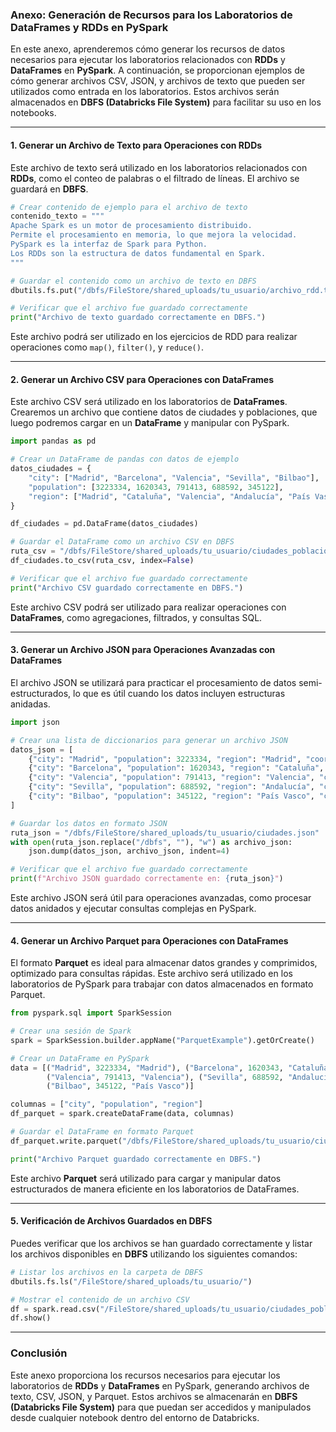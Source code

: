 ### Anexo: Generación de Recursos para los Laboratorios de DataFrames y RDDs en PySpark

En este anexo, aprenderemos cómo generar los recursos de datos necesarios para ejecutar los laboratorios relacionados con **RDDs** y **DataFrames** en **PySpark**. A continuación, se proporcionan ejemplos de cómo generar archivos CSV, JSON, y archivos de texto que pueden ser utilizados como entrada en los laboratorios. Estos archivos serán almacenados en **DBFS (Databricks File System)** para facilitar su uso en los notebooks.

---

#### 1. **Generar un Archivo de Texto para Operaciones con RDDs**

Este archivo de texto será utilizado en los laboratorios relacionados con **RDDs**, como el conteo de palabras o el filtrado de líneas. El archivo se guardará en **DBFS**.

```python
# Crear contenido de ejemplo para el archivo de texto
contenido_texto = """
Apache Spark es un motor de procesamiento distribuido.
Permite el procesamiento en memoria, lo que mejora la velocidad.
PySpark es la interfaz de Spark para Python.
Los RDDs son la estructura de datos fundamental en Spark.
"""

# Guardar el contenido como un archivo de texto en DBFS
dbutils.fs.put("/dbfs/FileStore/shared_uploads/tu_usuario/archivo_rdd.txt", contenido_texto, overwrite=True)

# Verificar que el archivo fue guardado correctamente
print("Archivo de texto guardado correctamente en DBFS.")
```

Este archivo podrá ser utilizado en los ejercicios de RDD para realizar operaciones como `map()`, `filter()`, y `reduce()`.

---

#### 2. **Generar un Archivo CSV para Operaciones con DataFrames**

Este archivo CSV será utilizado en los laboratorios de **DataFrames**. Crearemos un archivo que contiene datos de ciudades y poblaciones, que luego podremos cargar en un **DataFrame** y manipular con PySpark.

```python
import pandas as pd

# Crear un DataFrame de pandas con datos de ejemplo
datos_ciudades = {
    "city": ["Madrid", "Barcelona", "Valencia", "Sevilla", "Bilbao"],
    "population": [3223334, 1620343, 791413, 688592, 345122],
    "region": ["Madrid", "Cataluña", "Valencia", "Andalucía", "País Vasco"]
}

df_ciudades = pd.DataFrame(datos_ciudades)

# Guardar el DataFrame como un archivo CSV en DBFS
ruta_csv = "/dbfs/FileStore/shared_uploads/tu_usuario/ciudades_poblacion.csv"
df_ciudades.to_csv(ruta_csv, index=False)

# Verificar que el archivo fue guardado correctamente
print("Archivo CSV guardado correctamente en DBFS.")
```

Este archivo CSV podrá ser utilizado para realizar operaciones con **DataFrames**, como agregaciones, filtrados, y consultas SQL.

---

#### 3. **Generar un Archivo JSON para Operaciones Avanzadas con DataFrames**

El archivo JSON se utilizará para practicar el procesamiento de datos semi-estructurados, lo que es útil cuando los datos incluyen estructuras anidadas.

```python
import json

# Crear una lista de diccionarios para generar un archivo JSON
datos_json = [
    {"city": "Madrid", "population": 3223334, "region": "Madrid", "coordinates": {"lat": 40.4168, "lon": -3.7038}},
    {"city": "Barcelona", "population": 1620343, "region": "Cataluña", "coordinates": {"lat": 41.3851, "lon": 2.1734}},
    {"city": "Valencia", "population": 791413, "region": "Valencia", "coordinates": {"lat": 39.4699, "lon": -0.3763}},
    {"city": "Sevilla", "population": 688592, "region": "Andalucía", "coordinates": {"lat": 37.3886, "lon": -5.9823}},
    {"city": "Bilbao", "population": 345122, "region": "País Vasco", "coordinates": {"lat": 43.2630, "lon": -2.9349}}
]

# Guardar los datos en formato JSON
ruta_json = "/dbfs/FileStore/shared_uploads/tu_usuario/ciudades.json"
with open(ruta_json.replace("/dbfs", ""), "w") as archivo_json:
    json.dump(datos_json, archivo_json, indent=4)

# Verificar que el archivo fue guardado correctamente
print(f"Archivo JSON guardado correctamente en: {ruta_json}")
```

Este archivo JSON será útil para operaciones avanzadas, como procesar datos anidados y ejecutar consultas complejas en PySpark.

---

#### 4. **Generar un Archivo Parquet para Operaciones con DataFrames**

El formato **Parquet** es ideal para almacenar datos grandes y comprimidos, optimizado para consultas rápidas. Este archivo será utilizado en los laboratorios de PySpark para trabajar con datos almacenados en formato Parquet.

```python
from pyspark.sql import SparkSession

# Crear una sesión de Spark
spark = SparkSession.builder.appName("ParquetExample").getOrCreate()

# Crear un DataFrame en PySpark
data = [("Madrid", 3223334, "Madrid"), ("Barcelona", 1620343, "Cataluña"), 
        ("Valencia", 791413, "Valencia"), ("Sevilla", 688592, "Andalucía"), 
        ("Bilbao", 345122, "País Vasco")]

columnas = ["city", "population", "region"]
df_parquet = spark.createDataFrame(data, columnas)

# Guardar el DataFrame en formato Parquet
df_parquet.write.parquet("/dbfs/FileStore/shared_uploads/tu_usuario/ciudades_parquet")

print("Archivo Parquet guardado correctamente en DBFS.")
```

Este archivo **Parquet** será utilizado para cargar y manipular datos estructurados de manera eficiente en los laboratorios de DataFrames.

---

#### 5. **Verificación de Archivos Guardados en DBFS**

Puedes verificar que los archivos se han guardado correctamente y listar los archivos disponibles en **DBFS** utilizando los siguientes comandos:

```python
# Listar los archivos en la carpeta de DBFS
dbutils.fs.ls("/FileStore/shared_uploads/tu_usuario/")

# Mostrar el contenido de un archivo CSV
df = spark.read.csv("/FileStore/shared_uploads/tu_usuario/ciudades_poblacion.csv", header=True)
df.show()
```

---

### Conclusión

Este anexo proporciona los recursos necesarios para ejecutar los laboratorios de **RDDs** y **DataFrames** en PySpark, generando archivos de texto, CSV, JSON, y Parquet. Estos archivos se almacenarán en **DBFS (Databricks File System)** para que puedan ser accedidos y manipulados desde cualquier notebook dentro del entorno de Databricks.